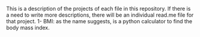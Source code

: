 This is a description of the projects of each file in this repository. If there is a need to write more descriptions, there will be an individual read.me file for that project.
1- BMI: as the name suggests, is a python calculator to find the body mass index.
